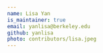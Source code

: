 ```yaml
---
name: Lisa Yan
is_maintainer: true
email: yanlisa@berkeley.edu
github: yanlisa
photo: contributors/lisa.jpeg
---
```

